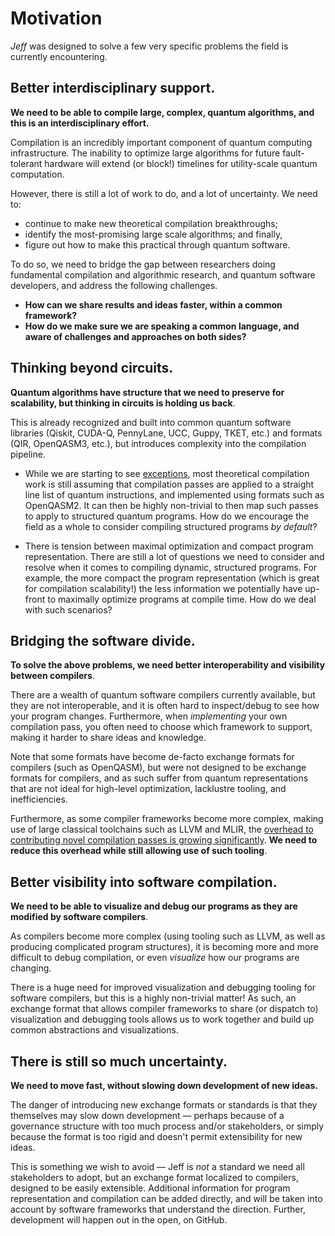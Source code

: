 # Motivation

*Jeff* was designed to solve a few very specific problems the field is currently encountering.

## Better interdisciplinary support.

**We need to be able to compile large, complex, quantum algorithms, and this is an interdisciplinary
effort.**

Compilation is an incredibly important component of quantum computing infrastructure. The inability
to optimize large algorithms for future fault-tolerant hardware will extend (or block!) timelines
for utility-scale quantum computation.

However, there is still a lot of work to do, and a lot of uncertainty. We need to:

- continue to make new theoretical compilation breakthroughs;
- identify the most-promising large scale algorithms; and finally,
- figure out how to make this practical through quantum software.

To do so, we need to bridge the gap between researchers doing fundamental compilation and
algorithmic research, and quantum software developers, and address the following challenges.

- **How can we share results and ideas faster, within a common framework?**
- **How do we make sure we are speaking a common language, and aware of challenges and approaches
    on both sides?**

## Thinking beyond circuits.

**Quantum algorithms have structure that we need to preserve for scalability, but thinking in
circuits is holding us back**.

This is already recognized and built into common quantum software
libraries (Qiskit, CUDA-Q, PennyLane, UCC, Guppy, TKET, etc.) and formats (QIR, OpenQASM3, etc.),
but introduces complexity into the compilation pipeline.

- While we are starting to see [exceptions](https://arxiv.org/abs/2410.23493), most theoretical
  compilation work is still assuming that compilation passes are applied to a straight line list
  of quantum instructions, and implemented using formats such as OpenQASM2. It can then be highly
  non-trivial to then map such passes to apply to structured quantum programs. How do we
  encourage the field as a whole to consider compiling structured programs *by default*?

- There is tension between maximal optimization and compact program representation. There are
  still a lot of questions we need to consider and resolve when it comes to compiling dynamic,
  structured programs. For example, the more compact the program representation (which is great
  for compilation scalability!) the less information we potentially have up-front to maximally
  optimize programs at compile time. How do we deal with such scenarios?

## Bridging the software divide.

**To solve the above problems, we need better interoperability and visibility between compilers**.

There are a wealth of quantum software compilers currently available, but they are not
interoperable, and it is often hard to inspect/debug to see how your program changes. Furthermore,
when *implementing* your own compilation pass, you often need to choose which framework to support,
making it harder to share ideas and knowledge.

Note that some formats have become de-facto exchange formats for compilers (such as OpenQASM), but
were not designed to be exchange formats for compilers, and as such suffer from quantum
representations that are not ideal for high-level optimization, lacklustre tooling, and
inefficiencies.

Furthermore, as some compiler frameworks become more complex, making use of large classical
toolchains such as LLVM and MLIR, the [overhead to contributing novel compilation passes is growing
significantly](https://arxiv.org/abs/2411.18682). **We need to reduce this overhead while still
allowing use of such tooling**.

## Better visibility into software compilation.

**We need to be able to visualize and debug our programs as they are modified by software compilers**.

As compilers become more complex (using tooling such as LLVM, as well as producing
complicated program structures), it is becoming more and more difficult to debug compilation, or
even *visualize* how our programs are changing.

There is a huge need for improved visualization and debugging tooling for software compilers, but
this is a highly non-trivial matter! As such, an exchange format that allows compiler frameworks to
share (or dispatch to) visualization and debugging tools allows us to work together and build up
common abstractions and visualizations.

## There is still so much uncertainty.

**We need to move fast, without slowing down development of new ideas.**

The danger of introducing new exchange formats or standards is that they themselves may slow down
development — perhaps because of a governance structure with too much process and/or stakeholders,
or simply because the format is too rigid and doesn't permit extensibility for new ideas.

This is something we wish to avoid — Jeff is *not* a standard we need all stakeholders to adopt, but an exchange format localized to compilers, designed to
be easily extensible. Additional information for program representation and compilation can be added
directly, and will be taken into account by software frameworks that understand the direction.
Further, development will happen out in the open, on GitHub.
